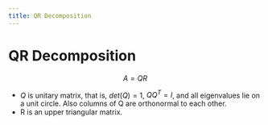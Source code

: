```yaml
---
title: QR Decomposition
---
```


# QR Decomposition

$$
A = QR
$$

- $Q$ is unitary matrix, that is, $det(Q)=1$, $QQ^{T}=I$, and all eigenvalues lie on a unit circle. Also columns of Q are orthonormal to each other.
- R is an upper triangular matrix.